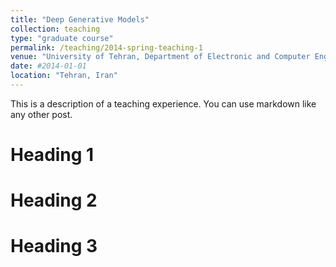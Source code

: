 ```yaml
---
title: "Deep Generative Models"
collection: teaching
type: "graduate course"
permalink: /teaching/2014-spring-teaching-1
venue: "University of Tehran, Department of Electronic and Computer Engineering"
date: #2014-01-01
location: "Tehran, Iran"
---
```


This is a description of a teaching experience. You can use markdown like any other post.  

Heading 1
======

Heading 2
======

Heading 3
======